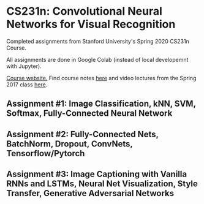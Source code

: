# CS231n: Convolutional Neural Networks for Visual Recognition
Completed assignments from Stanford University's Spring 2020 CS231n Course.

All assignments are done in Google Colab (instead of local developemnt with Jupyter).

[Course website.](http://cs231n.stanford.edu/) Find course notes [here](https://cs231n.github.io/) and video lectures from the Spring 2017 class [here](https://www.youtube.com/playlist?list=PL3FW7Lu3i5JvHM8ljYj-zLfQRF3EO8sYv).

## Assignment #1: Image Classification, kNN, SVM, Softmax, Fully-Connected Neural Network

## Assignment #2: Fully-Connected Nets, BatchNorm, Dropout, ConvNets, Tensorflow/Pytorch

## Assignment #3: Image Captioning with Vanilla RNNs and LSTMs, Neural Net Visualization, Style Transfer, Generative Adversarial Networks
